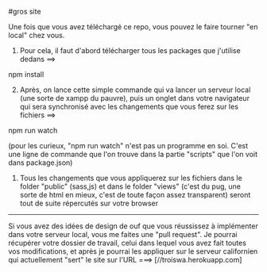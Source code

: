 #gros site

Une fois que vous avez téléchargé ce repo, vous pouvez le faire tourner "en local" chez vous. 

1. Pour cela, il faut d'abord télécharger tous les packages que j'utilise dedans ==>

npm install

2. Après, on lance cette simple commande qui va lancer un serveur local (une sorte de xampp du pauvre), puis un onglet dans votre navigateur qui sera synchronisé avec les changements que vous ferez sur les fichiers ==>

npm run watch

(pour les curieux, "npm run watch" n'est pas un programme en soi. C'est une ligne de commande que l'on trouve dans la partie "scripts" que l'on voit dans package.json)

1. Tous les changements que vous appliquerez sur les fichiers dans le folder "public" (sass,js) et dans le folder "views" (c'est du pug, une sorte de html en mieux, c'est de toute façon assez transparent) seront tout de suite répercutés sur votre browser

-------

Si vous avez des idées de design de ouf que vous réussissez à implémenter dans votre serveur local, vous me faites une "pull request". Je pourrai récupérer votre dossier de travail, celui dans lequel vous avez fait toutes vos modifications, et après je pourrai les appliquer sur le serveur californien qui actuellement "sert" le site sur l'URL ===> [//troiswa.herokuapp.com]